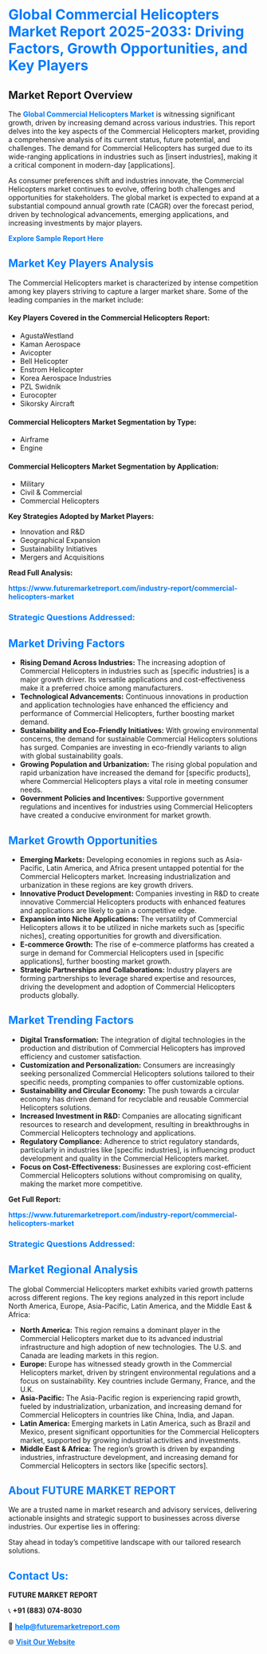 <h1 style="color: #007BFF;">Global Commercial Helicopters Market Report 2025-2033: Driving Factors, Growth Opportunities, and Key Players</h1>

<section id="overview">
<h2>Market Report Overview</h2>
<p>The <a href="https://www.futuremarketreport.com/industry-report/commercial-helicopters-market" style="color: #007BFF; text-decoration: none;"><strong>Global Commercial Helicopters Market</strong></a> is witnessing significant growth, driven by increasing demand across various industries. This report delves into the key aspects of the Commercial Helicopters market, providing a comprehensive analysis of its current status, future potential, and challenges. The demand for Commercial Helicopters has surged due to its wide-ranging applications in industries such as [insert industries], making it a critical component in modern-day [applications].</p>
<p>As consumer preferences shift and industries innovate, the Commercial Helicopters market continues to evolve, offering both challenges and opportunities for stakeholders. The global market is expected to expand at a substantial compound annual growth rate (CAGR) over the forecast period, driven by technological advancements, emerging applications, and increasing investments by major players.</p>
</section>

<section id="overview">
<p><a href="https://www.futuremarketreport.com/request-sample/reportId=125967" style="color: #007BFF; text-decoration: none;"><strong>Explore Sample Report Here</strong></a></p>
</section>

<section id="key-players">
<h2 style="color: #007BFF;">Market Key Players Analysis</h2>
<p>The Commercial Helicopters market is characterized by intense competition among key players striving to capture a larger market share. Some of the leading companies in the market include:</p>
<h4>Key Players Covered in the Commercial Helicopters Report:</h4>
<ul><li>AgustaWestland</li><li>Kaman Aerospace</li><li>Avicopter</li><li>Bell Helicopter</li><li>Enstrom Helicopter</li><li>Korea Aerospace Industries</li><li>PZL Swidnik</li><li>Eurocopter</li><li>Sikorsky Aircraft</li></ul>
<h4>Commercial Helicopters Market Segmentation by Type:</h4>
<ul><li>Airframe</li><li>Engine</li></ul>

<h4>Commercial Helicopters Market Segmentation by Application:</h4>
<ul><li>Military</li><li>Civil &amp; Commercial</li><li>Commercial Helicopters</li></ul>
<p><strong>Key Strategies Adopted by Market Players:</strong></p>
<ul>
<li>Innovation and R&D</li>
<li>Geographical Expansion</li>
<li>Sustainability Initiatives</li>
<li>Mergers and Acquisitions</li>
</ul>
</section>

<section>
<p><strong>Read Full Analysis: </strong></p><a href="https://www.futuremarketreport.com/industry-report/commercial-helicopters-market" style="color: #007BFF; text-decoration: none;"><strong>https://www.futuremarketreport.com/industry-report/commercial-helicopters-market</strong></a>
<h3 style="color: #007BFF;">Strategic Questions Addressed:</h3>
</section>

<section id="driving-factors">
<h2 style="color: #007BFF;">Market Driving Factors</h2>
<ul>
<li><strong>Rising Demand Across Industries:</strong> The increasing adoption of Commercial Helicopters in industries such as [specific industries] is a major growth driver. Its versatile applications and cost-effectiveness make it a preferred choice among manufacturers.</li>
<li><strong>Technological Advancements:</strong> Continuous innovations in production and application technologies have enhanced the efficiency and performance of Commercial Helicopters, further boosting market demand.</li>
<li><strong>Sustainability and Eco-Friendly Initiatives:</strong> With growing environmental concerns, the demand for sustainable Commercial Helicopters solutions has surged. Companies are investing in eco-friendly variants to align with global sustainability goals.</li>
<li><strong>Growing Population and Urbanization:</strong> The rising global population and rapid urbanization have increased the demand for [specific products], where Commercial Helicopters plays a vital role in meeting consumer needs.</li>
<li><strong>Government Policies and Incentives:</strong> Supportive government regulations and incentives for industries using Commercial Helicopters have created a conducive environment for market growth.</li>
</ul>
</section>

<section id="growth-opportunities">
<h2 style="color: #007BFF;">Market Growth Opportunities</h2>
<ul>
<li><strong>Emerging Markets:</strong> Developing economies in regions such as Asia-Pacific, Latin America, and Africa present untapped potential for the Commercial Helicopters market. Increasing industrialization and urbanization in these regions are key growth drivers.</li>
<li><strong>Innovative Product Development:</strong> Companies investing in R&D to create innovative Commercial Helicopters products with enhanced features and applications are likely to gain a competitive edge.</li>
<li><strong>Expansion into Niche Applications:</strong> The versatility of Commercial Helicopters allows it to be utilized in niche markets such as [specific niches], creating opportunities for growth and diversification.</li>
<li><strong>E-commerce Growth:</strong> The rise of e-commerce platforms has created a surge in demand for Commercial Helicopters used in [specific applications], further boosting market growth.</li>
<li><strong>Strategic Partnerships and Collaborations:</strong> Industry players are forming partnerships to leverage shared expertise and resources, driving the development and adoption of Commercial Helicopters products globally.</li>
</ul>
</section>

<section id="trending-factors">
<h2 style="color: #007BFF;">Market Trending Factors</h2>
<ul>
<li><strong>Digital Transformation:</strong> The integration of digital technologies in the production and distribution of Commercial Helicopters has improved efficiency and customer satisfaction.</li>
<li><strong>Customization and Personalization:</strong> Consumers are increasingly seeking personalized Commercial Helicopters solutions tailored to their specific needs, prompting companies to offer customizable options.</li>
<li><strong>Sustainability and Circular Economy:</strong> The push towards a circular economy has driven demand for recyclable and reusable Commercial Helicopters solutions.</li>
<li><strong>Increased Investment in R&D:</strong> Companies are allocating significant resources to research and development, resulting in breakthroughs in Commercial Helicopters technology and applications.</li>
<li><strong>Regulatory Compliance:</strong> Adherence to strict regulatory standards, particularly in industries like [specific industries], is influencing product development and quality in the Commercial Helicopters market.</li>
<li><strong>Focus on Cost-Effectiveness:</strong> Businesses are exploring cost-efficient Commercial Helicopters solutions without compromising on quality, making the market more competitive.</li>
</ul>
</section>

<section>
<p><strong>Get Full Report: </strong></p><a href="https://www.futuremarketreport.com/industry-report/commercial-helicopters-market" style="color: #007BFF; text-decoration: none;"><strong>https://www.futuremarketreport.com/industry-report/commercial-helicopters-market</strong></a>
<h3 style="color: #007BFF;">Strategic Questions Addressed:</h3>
</section>


<section id="regional-analysis">
<h2 style="color: #007BFF;">Market Regional Analysis</h2>
<p>The global Commercial Helicopters market exhibits varied growth patterns across different regions. The key regions analyzed in this report include North America, Europe, Asia-Pacific, Latin America, and the Middle East & Africa:</p>
<ul>
<li><strong>North America:</strong> This region remains a dominant player in the Commercial Helicopters market due to its advanced industrial infrastructure and high adoption of new technologies. The U.S. and Canada are leading markets in this region.</li>
<li><strong>Europe:</strong> Europe has witnessed steady growth in the Commercial Helicopters market, driven by stringent environmental regulations and a focus on sustainability. Key countries include Germany, France, and the U.K.</li>
<li><strong>Asia-Pacific:</strong> The Asia-Pacific region is experiencing rapid growth, fueled by industrialization, urbanization, and increasing demand for Commercial Helicopters in countries like China, India, and Japan.</li>
<li><strong>Latin America:</strong> Emerging markets in Latin America, such as Brazil and Mexico, present significant opportunities for the Commercial Helicopters market, supported by growing industrial activities and investments.</li>
<li><strong>Middle East & Africa:</strong> The region’s growth is driven by expanding industries, infrastructure development, and increasing demand for Commercial Helicopters in sectors like [specific sectors].</li>
</ul>
</section>

<footer>
<h2 style="color: #007BFF;">About FUTURE MARKET REPORT</h2>
<p>We are a trusted name in market research and advisory services, delivering actionable insights and strategic support to businesses across diverse industries. Our expertise lies in offering:</p>

<p>Stay ahead in today’s competitive landscape with our tailored research solutions.</p>

<h2 style="color: #007BFF;">Contact Us:</h2>
<p><strong>FUTURE MARKET REPORT</strong></p>
<p>📞 <strong>+91 (883) 074-8030</strong></p>
<p>📧 <strong><a href="mailto:help@futuremarketreport.com" style="color: #007BFF;">help@futuremarketreport.com</a></strong></p>
<p>🌐 <strong><a href="https://www.futuremarketreport.com/" style="color: #007BFF;">Visit Our Website</a></strong></p>
</footer>